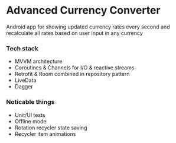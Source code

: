 # Advanced Currency Converter
Android app for showing updated currency rates every second and recalculate all rates based on user input in any currency

### Tech stack
* MVVM architecture
* Coroutines & Channels for I/O & reactive streams
* Retrofit & Room combined in repository pattern
* LiveData
* Dagger

### Noticable things
* Unit/UI tests
* Offline mode
* Rotation recycler state saving
* Recycler item animations
